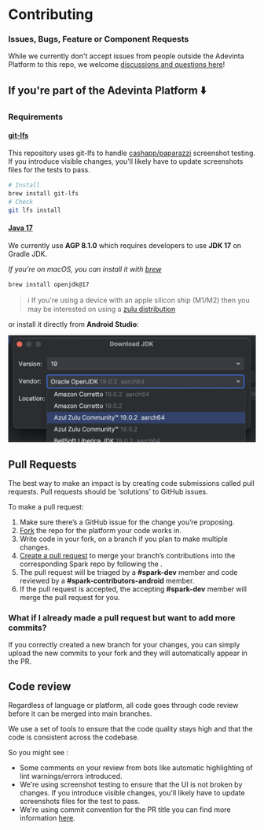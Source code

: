 # Contributing

### Issues, Bugs, Feature or Component Requests

While we currently don't accept issues from people outside the Adevinta Platform to this repo, we
welcome [discussions and questions here](https://github.com/adevinta/spark-android/discussions/categories/general)!

## If you're part of the Adevinta Platform ⬇️

### Requirements

#### [git-lfs](https://git-lfs.com/)

This repository uses git-lfs to handle [cashapp/paparazzi](https://github.com/cashapp/paparazzi)
screenshot testing.  
If you introduce visible changes, you'll likely have to update screenshots files for the tests to
pass.

```bash
# Install
brew install git-lfs
# Check
git lfs install
```

#### [Java 17](https://github.com/adevinta/spark-android/issues/74)

We currently use **AGP 8.1.0** which requires developers to use **JDK 17** on Gradle JDK.

_If you're on macOS, you can install it with [brew](https://formulae.brew.sh/formula/openjdk@17)_

```bash
brew install openjdk@17
```

> ℹ️ If you're using a device with an apple silicon ship (M1/M2) then you may be interested on using
> a [zulu distribution](https://www.azul.com/downloads/zulu-community/?version=java-17-lts&architecture=x86-64-bit&package=jdk)

or install it directly from **Android Studio**:

![](../art/docs/jdk.png)

## Pull Requests

The best way to make an impact is by creating code submissions called pull requests. Pull requests
should be ‘solutions’ to GitHub issues.

To make a pull request:

1. Make sure there’s a GitHub issue for the change you’re proposing.
2. [Fork](https://github.com/adevinta/spark-android/fork) the repo for the platform your code works
   in.
3. Write code in your fork, on a branch if you plan to make multiple changes.
4. [Create a pull request](https://help.github.com/articles/creating-a-pull-request/) to merge your
   branch’s contributions into the corresponding Spark repo by following the .
5. The pull request will be triaged by a **#spark-dev** member and code reviewed by a
   **#spark-contributors-android** member.
6. If the pull request is accepted, the accepting **#spark-dev** member will merge the pull request
   for
   you.

### What if I already made a pull request but want to add more commits?

If you correctly created a new branch for your changes, you can simply upload the new commits to
your fork and they will automatically appear in the PR.

## Code review

Regardless of language or platform, all code goes through code review before it can be merged into
main branches.

We use a set of tools to ensure that the code quality stays high and that the code is consistent
across the codebase.

So you might see :

- Some comments on your review from bots like automatic highlighting of lint warnings/errors
  introduced.
- We're using screenshot testing to ensure that the UI is not broken by changes. If you introduce
  visible changes, you'll likely have to update screenshots files for the test to pass.
- We're using commit convention for the PR title you can find more
  information [here](https://www.conventionalcommits.org/en/v1.0.0/).
